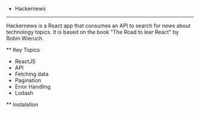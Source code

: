 * Hackernews
__________________________________________________

Hackernews is a React app that consumes an API to search for news about 
technology topics. It is based on the book "The Road to lear React" by 
Robin Wieruch.

** Key Topics

- ReactJS
- API
- Fetching data
- Pagination
- Error Handling
- Lodash

** Instalation